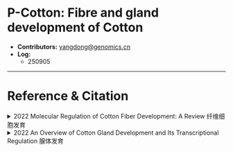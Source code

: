 # P-Cotton: Fibre and gland development of Cotton
- **Contributors:** yangdong@genomics.cn
- **Log:**
  - 250905

---
# Reference & Citation

<details> <summary> 2022 Molecular Regulation of Cotton Fiber Development: A Review 纤维细胞发育</summary>

- 2022 [Molecular Regulation of Cotton Fiber Development: A Review](https://www.mdpi.com/1422-0067/23/9/5004)
- Cotton **fibers** are single cells that have been differentiated from the **ovule epidermis** and serve as a model system for research on single-cell differentiation, growth, and fiber production.
- We discuss the mechanisms by which phytohormones regulate **the initiation and elongation of fiber cells** in cotton, as well as the identification of genes involved in hormone biosynthetic and signaling pathways that regulate the initiation, elongation, and development of cotton fibers.
- Fiber developmental stages include initiation, elongation, secondary wall biosynthesis, and maturation
  - Figure 1. Role of TFs in different stages of cotton fiber development. (A,B) Boll and fiber development. (C) Fiber developmental stages include initiation, elongation, secondary wall biosynthesis, and maturation. (B) Scanning electron microscope (SEM) images from -2 DPA (ovule fiber initiation) to 35 DPA (fiber development completion). SEM scale = 100 μm. (D) Key TFs are involved in the regulation of cotton fiber development.
  - ![https://www.mdpi.com/ijms/ijms-23-05004/article_deploy/html/images/ijms-23-05004-g001.png](https://www.mdpi.com/ijms/ijms-23-05004/article_deploy/html/images/ijms-23-05004-g001.png) 

</details>

<details> <summary> 2022 An Overview of Cotton Gland Development and Its Transcriptional Regulation 腺体发育</summary>

- 2022 [An Overview of Cotton Gland Development and Its Transcriptional Regulation](https://www.mdpi.com/1422-0067/23/9/4892) 腺体发育


</details>